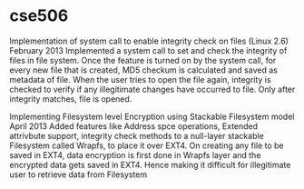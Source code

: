 cse506
======

Implementation of system call to enable integrity check on files (Linux 2.6)
February 2013
Implemented a system call to set and check the integrity of files in file system. Once the feature is turned on by the system call, for every new file that is created, MD5 checkum is calculated and saved as metadata of file. When the user tries to open the file again, integrity is checked to verify if any illegitimate changes have occurred to file. Only after integrity matches, file is opened.

Implementing Filesystem level Encryption using Stackable Filesystem model
April 2013
Added features like Address spce operations, Extended attrivbute support, integrity check methods to a null-layer stackable Filesystem called Wrapfs, to place it over EXT4. On creating any file to be saved in EXT4, data encryption is first done in Wrapfs layer and the encrypted data gets saved in EXT4. Hence making it difficult for illegitimate user to retrieve data from Filesystem
